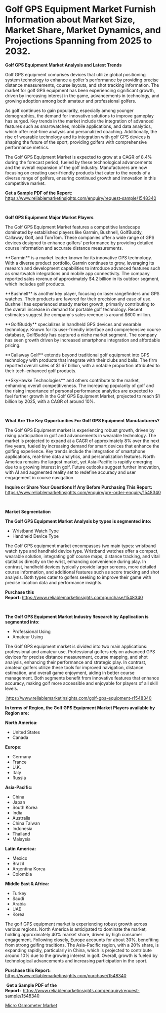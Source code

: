 <p><h1>Golf GPS Equipment Market Furnish Information about Market Size, Market Share, Market Dynamics, and Projections Spanning from 2025 to 2032.</h1></p><p><strong>Golf GPS Equipment Market Analysis and Latest Trends</strong></p>
<p><p>Golf GPS equipment comprises devices that utilize global positioning system technology to enhance a golfer's performance by providing precise distance measurements, course layouts, and shot tracking information. The market for golf GPS equipment has been experiencing significant growth, driven by increasing interest in the game, advancements in technology, and growing adoption among both amateur and professional golfers.</p><p>As golf continues to gain popularity, especially among younger demographics, the demand for innovative solutions to improve gameplay has surged. Key trends in the market include the integration of advanced features such as smartwatches, mobile applications, and data analytics, which offer real-time analysis and personalized coaching. Additionally, the rise of wearable technology and its integration with golf GPS devices is shaping the future of the sport, providing golfers with comprehensive performance metrics.</p><p>The Golf GPS Equipment Market is expected to grow at a CAGR of 8.4% during the forecast period, fueled by these technological advancements and the overall expansion of the golf industry. Manufacturers are now focusing on creating user-friendly products that cater to the needs of a diverse range of golfers, ensuring continued growth and innovation in this competitive market.</p></p>
<p><strong>Get a Sample PDF of the Report:&nbsp;</strong> <a href="https://www.reliablemarketinsights.com/enquiry/request-sample/1548340?utm_campaign=3040&utm_medium=2&utm_source=Github&utm_content=ia&utm_term=10042025&utm_id=golf-gps-equipment">https://www.reliablemarketinsights.com/enquiry/request-sample/1548340</a></p>
<p>&nbsp;</p>
<p><strong>Golf GPS Equipment Major Market Players</strong></p>
<p><p>The Golf GPS Equipment Market features a competitive landscape dominated by established players like Garmin, Bushnell, GolfBuddy, Callaway Golf, and TomTom. These companies offer a wide range of GPS devices designed to enhance golfers' performance by providing detailed course information and accurate distance measurements.</p><p>**Garmin** is a market leader known for its innovative GPS technology. With a diverse product portfolio, Garmin continues to grow, leveraging its research and development capabilities to introduce advanced features such as smartwatch integrations and mobile app connectivity. The company reported sales revenue of approximately $4.2 billion in its outdoor segment, which includes golf products.</p><p>**Bushnell** is another key player, focusing on laser rangefinders and GPS watches. Their products are favored for their precision and ease of use. Bushnell has experienced steady market growth, primarily contributing to the overall increase in demand for portable golf technology. Recent estimates suggest the company's sales revenue is around $600 million.</p><p>**GolfBuddy** specializes in handheld GPS devices and wearable technology. Known for its user-friendly interface and comprehensive course database, GolfBuddy has captured a niche market segment. The company has seen growth driven by increased smartphone integration and affordable pricing.</p><p>**Callaway Golf** extends beyond traditional golf equipment into GPS technology with products that integrate with their clubs and balls. The firm reported overall sales of $1.67 billion, with a notable proportion attributed to their tech-enhanced golf products.</p><p>**SkyHawke Technologies** and others contribute to the market, enhancing overall competitiveness. The increasing popularity of golf and the rising importance of personal performance analytics are expected to fuel further growth in the Golf GPS Equipment Market, projected to reach $1 billion by 2025, with a CAGR of around 10%.</p></p>
<p>&nbsp;</p>
<p><strong>What Are The Key Opportunities For Golf GPS Equipment Manufacturers?</strong></p>
<p><p>The Golf GPS Equipment market is experiencing robust growth, driven by rising participation in golf and advancements in wearable technology. The market is projected to expand at a CAGR of approximately 8% over the next five years, fueled by increasing demand for smart devices that enhance the golfing experience. Key trends include the integration of smartphone applications, real-time data analytics, and personalization features. North America remains the largest market, yet Asia-Pacific is rapidly emerging due to a growing interest in golf. Future outlooks suggest further innovation, with AI and augmented reality set to redefine accuracy and user engagement in course navigation.</p></p>
<p><strong>Inquire or Share Your Questions If Any Before Purchasing This Report:</strong> <a href="https://www.reliablemarketinsights.com/enquiry/pre-order-enquiry/1548340?utm_campaign=3040&utm_medium=2&utm_source=Github&utm_content=ia&utm_term=10042025&utm_id=golf-gps-equipment">https://www.reliablemarketinsights.com/enquiry/pre-order-enquiry/1548340</a></p>
<p>&nbsp;</p>
<p><strong>Market Segmentation</strong></p>
<p><strong>The Golf GPS Equipment Market Analysis by types is segmented into:</strong></p>
<p><ul><li>Wristband Watch Type</li><li>Handheld Device Type</li></ul></p>
<p><p>The Golf GPS equipment market encompasses two main types: wristband watch type and handheld device type. Wristband watches offer a compact, wearable solution, integrating golf course maps, distance tracking, and vital statistics directly on the wrist, enhancing convenience during play. In contrast, handheld devices typically provide larger screens, more detailed course information, and additional features such as score tracking and shot analysis. Both types cater to golfers seeking to improve their game with precise location data and performance insights.</p></p>
<p><strong>Purchase this Report:&nbsp;</strong><a href="https://www.reliablemarketinsights.com/purchase/1548340?utm_campaign=3040&utm_medium=2&utm_source=Github&utm_content=ia&utm_term=10042025&utm_id=golf-gps-equipment">https://www.reliablemarketinsights.com/purchase/1548340</a></p>
<p>&nbsp;</p>
<p><strong>The Golf GPS Equipment Market Industry Research by Application is segmented into:</strong></p>
<p><ul><li>Professional Using</li><li>Amateur Using</li></ul></p>
<p><p>The Golf GPS equipment market is divided into two main applications: professional and amateur use. Professional golfers rely on advanced GPS devices for precise distance measurement, course mapping, and shot analysis, enhancing their performance and strategic play. In contrast, amateur golfers utilize these tools for improved navigation, distance estimation, and overall game enjoyment, aiding in better course management. Both segments benefit from innovative features that enhance accuracy, making golf more accessible and enjoyable for players of all skill levels.</p></p>
<p><a href="https://www.reliablemarketinsights.com/golf-gps-equipment-r1548340?utm_campaign=3040&utm_medium=2&utm_source=Github&utm_content=ia&utm_term=10042025&utm_id=golf-gps-equipment">&nbsp;https://www.reliablemarketinsights.com/golf-gps-equipment-r1548340</a></p>
<p><strong>In terms of Region, the Golf GPS Equipment Market Players available by Region are:</strong></p>
<p>
    <p> <strong> North America: </strong>
        <ul>
            <li>United States</li>
            <li>Canada</li>
        </ul>
        </p> 
    <p> <strong> Europe: </strong>
        <ul>
            <li>Germany</li>
            <li>France</li>
            <li>U.K.</li>
            <li>Italy</li>
            <li>Russia</li>
        </ul>
        </p> 
    <p> <strong> Asia-Pacific: </strong>
        <ul>
            <li>China</li>
            <li>Japan</li>
            <li>South Korea</li>
            <li>India</li>
            <li>Australia</li>
            <li>China Taiwan</li>
            <li>Indonesia</li>
            <li>Thailand</li>
            <li>Malaysia</li>
        </ul>
        </p> 
    <p> <strong> Latin America: </strong>
        <ul>
            <li>Mexico</li>
            <li>Brazil</li>
            <li>Argentina Korea</li>
            <li>Colombia</li>
        </ul>
        </p> 
    <p> <strong> Middle East & Africa: </strong>
        <ul>
            <li>Turkey</li>
            <li>Saudi</li>
            <li>Arabia</li>
            <li>UAE</li>
            <li>Korea</li>
        </ul>
    </p>
    </p>
<p><p>The golf GPS equipment market is experiencing robust growth across various regions. North America is anticipated to dominate the market, holding approximately 40% market share, driven by high consumer engagement. Following closely, Europe accounts for about 30%, benefiting from strong golfing traditions. The Asia-Pacific region, with a 20% share, is expanding rapidly, particularly in China, which is projected to contribute around 10% due to the growing interest in golf. Overall, growth is fueled by technological advancements and increasing participation in the sport.</p></p>
<p><strong>Purchase this Report: </strong><a href="https://www.reliablemarketinsights.com/purchase/1548340?utm_campaign=3040&utm_medium=2&utm_source=Github&utm_content=ia&utm_term=10042025&utm_id=golf-gps-equipment">https://www.reliablemarketinsights.com/purchase/1548340</a></p>
<p>&nbsp;<strong>Get a Sample PDF of the Report:&nbsp;&nbsp;</strong><a href="https://www.reliablemarketinsights.com/enquiry/request-sample/1548340?utm_campaign=3040&utm_medium=2&utm_source=Github&utm_content=ia&utm_term=10042025&utm_id=golf-gps-equipment">https://www.reliablemarketinsights.com/enquiry/request-sample/1548340</a></p>
<p><strong></strong></p>
<p><p><a href="https://github.com/rocicbenton/Market-Research-Report-List-1/blob/main/micro-osmometer-market.md?utm_campaign=3040&utm_medium=2&utm_source=Github&utm_content=ia&utm_term=10042025&utm_id=golf-gps-equipment">Micro Osmometer Market</a></p></p>